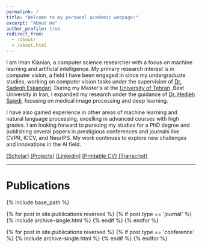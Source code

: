 ```yaml
---
permalink: /
title: "Welcome to my personal academic webpage!"
excerpt: "About me"
author_profile: true
redirect_from: 
  - /about/
  - /about.html
---
```




I am Iman Kianian, a computer science researcher with a focus on machine learning and artificial intelligence. My primary research interest is in computer vision, a field I have been engaged in since my undergraduate studies, working on computer vision tasks under the supervision of [Dr. Sadegh Eskandari](https://scholar.google.com/citations?user=y-LsrFEAAAAJ&hl=en"). During my Master's at the [University of Tehran](https://ut.ac.ir/en) ,Best University in Iran, I expanded my research under the guidance of [Dr. Hedieh Sajedi](https://scholar.google.com/citations?user=YHjV73oAAAAJ&hl=en), focusing on medical image processing and deep learning.

I have also gained experience in other areas of machine learning and natural language processing, excelling in advanced courses with high grades. I am looking forward to pursuing my studies for a PhD degree and publishing several papers in prestigious conferences and journals like CVPR, ICCV, and NeurIPS. My work continues to explore new challenges and innovations in the AI field.

[[Scholar]](https://scholar.google.com/citations?user=NWBdlBkAAAAJ&hl=en)  [[Projects]](https://Github.com/iman2693)  [[Linkedin]](https://www.linkedin.com/in/imankianian/)  [[Printable CV]](https://drive.google.com/file/d/1mrxKjNJAC1P6QTZFB4ggtlgli4jzDxsX/view?usp=sharing)  [[Transcript]](https://drive.google.com/file/d/1-eUgf3i0W60qKh1bX4kpIFeVcXr-R1kP/view?usp=sharing)


<hr>

# Publications

{% include base_path %}

{% for post in site.publications reversed %}
  {% if post.type == 'journal' %}
    {% include archive-single.html %}
  {% endif %}
{% endfor %}

{% for post in site.publications reversed %}
  {% if post.type == 'conference' %}
    {% include archive-single.html %}
  {% endif %}
{% endfor %}

